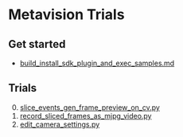 # Metavision Trials

## Get started
- [build_install_sdk_plugin_and_exec_samples.md](./build_install_sdk_plugin_and_exec_samples.md)

## Trials
0. [slice_events_gen_frame_preview_on_cv.py](./slice_events_gen_frame_preview_on_cv.py)
1. [record_sliced_frames_as_mjpg_video.py](./record_sliced_frames_as_mjpg_video.py)
2. [edit_camera_settings.py](./edit_camera_settings.py)